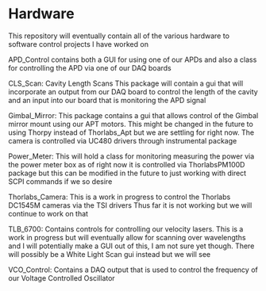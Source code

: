 # Hardware
This repository will eventually contain all of the various hardware to software control projects I have worked on

APD_Control contains both a GUI for using one of our APDs and also a class for controlling the APD
via one of our DAQ boards

CLS_Scan: Cavity Length Scans
This package will contain a gui that will incorporate an output from our DAQ board to control
the length of the cavity and an input into our board that is monitoring the APD signal

Gimbal_Mirror:
This package contains a gui that allows control of the Gimbal mirror mount using
our APT motors. This might be changed in the future to using Thorpy instead of Thorlabs_Apt but
we are settling for right now. The camera is controlled via UC480 drivers through instrumental
package

Power_Meter:
This will hold a class for monitoring measuring the power via the power meter box
as of right now it is controlled via ThorlabsPM100D package but this can be modified in the
future to just working with direct SCPI commands if we so desire

Thorlabs_Camera:
This is a work in progress to control the Thorlabs DC1545M cameras via the TSI drivers
Thus far it is not working but we will continue to work on that

TLB_6700:
Contains controls for controlling our velocity lasers. This is a work in progress but will eventually
allow for scanning over wavelengths and I will potentially make a GUI out of this, I am not sure yet
though. There will possibly be a White Light Scan gui instead but we will see

VCO_Control:
Contains a DAQ output that is used to control the frequency of our Voltage Controlled Oscillator
